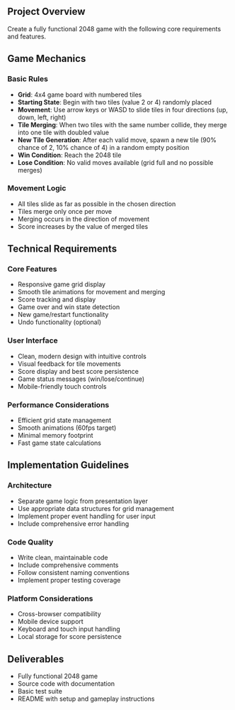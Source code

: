 
## Project Overview
Create a fully functional 2048 game with the following core requirements and features.

## Game Mechanics

### Basic Rules
- **Grid**: 4x4 game board with numbered tiles
- **Starting State**: Begin with two tiles (value 2 or 4) randomly placed
- **Movement**: Use arrow keys or WASD to slide tiles in four directions (up, down, left, right)
- **Tile Merging**: When two tiles with the same number collide, they merge into one tile with doubled value
- **New Tile Generation**: After each valid move, spawn a new tile (90% chance of 2, 10% chance of 4) in a random empty position
- **Win Condition**: Reach the 2048 tile
- **Lose Condition**: No valid moves available (grid full and no possible merges)

### Movement Logic
- All tiles slide as far as possible in the chosen direction
- Tiles merge only once per move
- Merging occurs in the direction of movement
- Score increases by the value of merged tiles

## Technical Requirements

### Core Features
- Responsive game grid display
- Smooth tile animations for movement and merging
- Score tracking and display
- Game over and win state detection
- New game/restart functionality
- Undo functionality (optional)

### User Interface
- Clean, modern design with intuitive controls
- Visual feedback for tile movements
- Score display and best score persistence
- Game status messages (win/lose/continue)
- Mobile-friendly touch controls

### Performance Considerations
- Efficient grid state management
- Smooth animations (60fps target)
- Minimal memory footprint
- Fast game state calculations

## Implementation Guidelines

### Architecture
- Separate game logic from presentation layer
- Use appropriate data structures for grid management
- Implement proper event handling for user input
- Include comprehensive error handling

### Code Quality
- Write clean, maintainable code
- Include comprehensive comments
- Follow consistent naming conventions
- Implement proper testing coverage

### Platform Considerations
- Cross-browser compatibility
- Mobile device support
- Keyboard and touch input handling
- Local storage for score persistence

## Deliverables
- Fully functional 2048 game
- Source code with documentation
- Basic test suite
- README with setup and gameplay instructions
